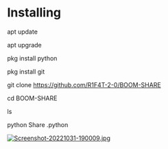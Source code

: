 # Installing 

apt update

apt upgrade 

pkg install python

pkg install git

git clone https://github.com/R1F4T-2-0/BOOM-SHARE

cd BOOM-SHARE

ls

python Share .python



[![Screenshot-20221031-190009.jpg](https://i.postimg.cc/6Qy5smnD/Screenshot-20221031-190009.jpg)](https://postimg.cc/Y4BwY8X3)

